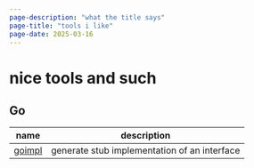 ```yaml
---
page-description: "what the title says"
page-title: "tools i like"
page-date: 2025-03-16
---
```


# nice tools and such

## Go
| name                                        | description                                  |
| ------------------------------------------- | -------------------------------------------- |
| [goimpl](https://github.com/sasha-s/goimpl) | generate stub implementation of an interface |
